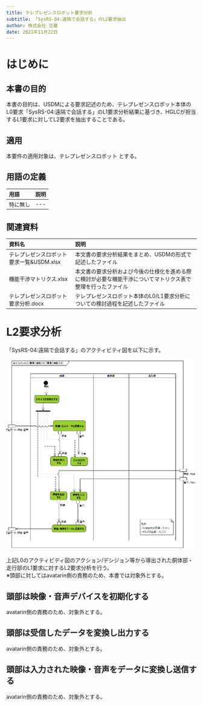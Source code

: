 ```yaml
---
title: テレプレゼンスロボット要求分析
subtitle: 「SysRS-04:遠隔で会話する」のL2要求抽出
author: 株式会社 豆蔵
date: 2021年11月22日
---
```

<!-- ↑表紙ページのための情報 -->

<div style="page-break-before:always"></div>

# はじめに

## 本書の目的

本書の目的は、USDMによる要求記述のため、テレプレゼンスロボット本体のL0要求「SysRS-04:遠隔で会話する」のL1要求分析結果に基づき、HGLCが担当するL1要求に対してL2要求を抽出することである。

## 適用

本要件の適用対象は、テレプレゼンスロボット とする。

## 用語の定義

|用語|説明|
|:---|:---|
|特に無し|---|

## 関連資料

|資料名|説明|
|:---|:---|
|テレプレゼンスロボット要求一覧&USDM.xlsx|本文書の要求分析結果をまとめ、USDMの形式で記述したファイル|
|機能干渉マトリクス.xlsx|本文書の要求分析および今後の仕様化を進める際に検討が必要な機能干渉についてマトリクス表で整理を行ったファイル|
|テレプレゼンスロボット要求分析.docx|テレプレゼンスロボット本体のL0/L1要求分析についての検討過程を記述したファイル|


<div style="page-break-before:always"></div>

# L2要求分析

「SysRS-04:遠隔で会話する」のアクティビティ図を以下に示す。



![](.images/activity/telecom.png)

上記L0のアクティビティ図のアクション/デシジョン等から導出された胴体部・走行部のL1要求に対するL2要求分析を行う。  
※頭部に対してはavatarin側の責務のため、本書では対象外とする。

<div style="page-break-before:always"></div>

## 頭部は映像・音声デバイスを初期化する

avatarin側の責務のため、対象外とする。

<div style="page-break-before:always"></div>

## 頭部は受信したデータを変換し出力する

avatarin側の責務のため、対象外とする。

<div style="page-break-before:always"></div>

## 頭部は入力された映像・音声をデータに変換し送信する

avatarin側の責務のため、対象外とする。
